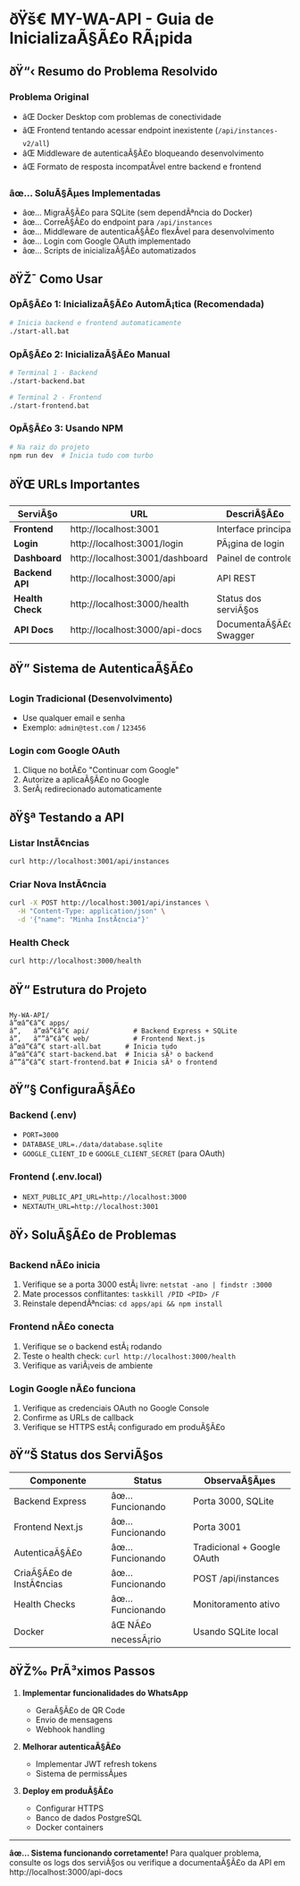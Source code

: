 ﻿# ðŸš€ MY-WA-API - Guia de InicializaÃ§Ã£o RÃ¡pida

## ðŸ“‹ Resumo do Problema Resolvido

### Problema Original

- âŒ Docker Desktop com problemas de conectividade
- âŒ Frontend tentando acessar endpoint inexistente (`/api/instances-v2/all`)
- âŒ Middleware de autenticaÃ§Ã£o bloqueando desenvolvimento
- âŒ Formato de resposta incompatÃ­vel entre backend e frontend

### âœ… SoluÃ§Ãµes Implementadas

- âœ… MigraÃ§Ã£o para SQLite (sem dependÃªncia do Docker)
- âœ… CorreÃ§Ã£o do endpoint para `/api/instances`
- âœ… Middleware de autenticaÃ§Ã£o flexÃ­vel para desenvolvimento
- âœ… Login com Google OAuth implementado
- âœ… Scripts de inicializaÃ§Ã£o automatizados

## ðŸŽ¯ Como Usar

### OpÃ§Ã£o 1: InicializaÃ§Ã£o AutomÃ¡tica (Recomendada)

```bash
# Inicia backend e frontend automaticamente
./start-all.bat
```

### OpÃ§Ã£o 2: InicializaÃ§Ã£o Manual

```bash
# Terminal 1 - Backend
./start-backend.bat

# Terminal 2 - Frontend
./start-frontend.bat
```

### OpÃ§Ã£o 3: Usando NPM

```bash
# Na raiz do projeto
npm run dev  # Inicia tudo com turbo
```

## ðŸŒ URLs Importantes

| ServiÃ§o          | URL                             | DescriÃ§Ã£o            |
| ---------------- | ------------------------------- | -------------------- |
| **Frontend**     | http://localhost:3001           | Interface principal  |
| **Login**        | http://localhost:3001/login     | PÃ¡gina de login      |
| **Dashboard**    | http://localhost:3001/dashboard | Painel de controle   |
| **Backend API**  | http://localhost:3000/api       | API REST             |
| **Health Check** | http://localhost:3000/health    | Status dos serviÃ§os  |
| **API Docs**     | http://localhost:3000/api-docs  | DocumentaÃ§Ã£o Swagger |

## ðŸ” Sistema de AutenticaÃ§Ã£o

### Login Tradicional (Desenvolvimento)

- Use qualquer email e senha
- Exemplo: `admin@test.com` / `123456`

### Login com Google OAuth

1. Clique no botÃ£o "Continuar com Google"
2. Autorize a aplicaÃ§Ã£o no Google
3. SerÃ¡ redirecionado automaticamente

## ðŸ§ª Testando a API

### Listar InstÃ¢ncias

```bash
curl http://localhost:3001/api/instances
```

### Criar Nova InstÃ¢ncia

```bash
curl -X POST http://localhost:3001/api/instances \
  -H "Content-Type: application/json" \
  -d '{"name": "Minha InstÃ¢ncia"}'
```

### Health Check

```bash
curl http://localhost:3000/health
```

## ðŸ“ Estrutura do Projeto

```
My-WA-API/
â”œâ”€â”€ apps/
â”‚   â”œâ”€â”€ api/           # Backend Express + SQLite
â”‚   â””â”€â”€ web/           # Frontend Next.js
â”œâ”€â”€ start-all.bat      # Inicia tudo
â”œâ”€â”€ start-backend.bat  # Inicia sÃ³ o backend
â””â”€â”€ start-frontend.bat # Inicia sÃ³ o frontend
```

## ðŸ”§ ConfiguraÃ§Ã£o

### Backend (.env)

- `PORT=3000`
- `DATABASE_URL=./data/database.sqlite`
- `GOOGLE_CLIENT_ID` e `GOOGLE_CLIENT_SECRET` (para OAuth)

### Frontend (.env.local)

- `NEXT_PUBLIC_API_URL=http://localhost:3000`
- `NEXTAUTH_URL=http://localhost:3001`

## ðŸ› SoluÃ§Ã£o de Problemas

### Backend nÃ£o inicia

1. Verifique se a porta 3000 estÃ¡ livre: `netstat -ano | findstr :3000`
2. Mate processos conflitantes: `taskkill /PID <PID> /F`
3. Reinstale dependÃªncias: `cd apps/api && npm install`

### Frontend nÃ£o conecta

1. Verifique se o backend estÃ¡ rodando
2. Teste o health check: `curl http://localhost:3000/health`
3. Verifique as variÃ¡veis de ambiente

### Login Google nÃ£o funciona

1. Verifique as credenciais OAuth no Google Console
2. Confirme as URLs de callback
3. Verifique se HTTPS estÃ¡ configurado em produÃ§Ã£o

## ðŸ“Š Status dos ServiÃ§os

| Componente            | Status            | ObservaÃ§Ãµes                |
| --------------------- | ----------------- | -------------------------- |
| Backend Express       | âœ… Funcionando    | Porta 3000, SQLite         |
| Frontend Next.js      | âœ… Funcionando    | Porta 3001                 |
| AutenticaÃ§Ã£o          | âœ… Funcionando    | Tradicional + Google OAuth |
| CriaÃ§Ã£o de InstÃ¢ncias | âœ… Funcionando    | POST /api/instances        |
| Health Checks         | âœ… Funcionando    | Monitoramento ativo        |
| Docker                | âŒ NÃ£o necessÃ¡rio | Usando SQLite local        |

## ðŸŽ‰ PrÃ³ximos Passos

1. **Implementar funcionalidades do WhatsApp**
   - GeraÃ§Ã£o de QR Code
   - Envio de mensagens
   - Webhook handling

2. **Melhorar autenticaÃ§Ã£o**
   - Implementar JWT refresh tokens
   - Sistema de permissÃµes

3. **Deploy em produÃ§Ã£o**
   - Configurar HTTPS
   - Banco de dados PostgreSQL
   - Docker containers

---

**âœ… Sistema funcionando corretamente!**
Para qualquer problema, consulte os logs dos serviÃ§os ou verifique a documentaÃ§Ã£o da API em http://localhost:3000/api-docs